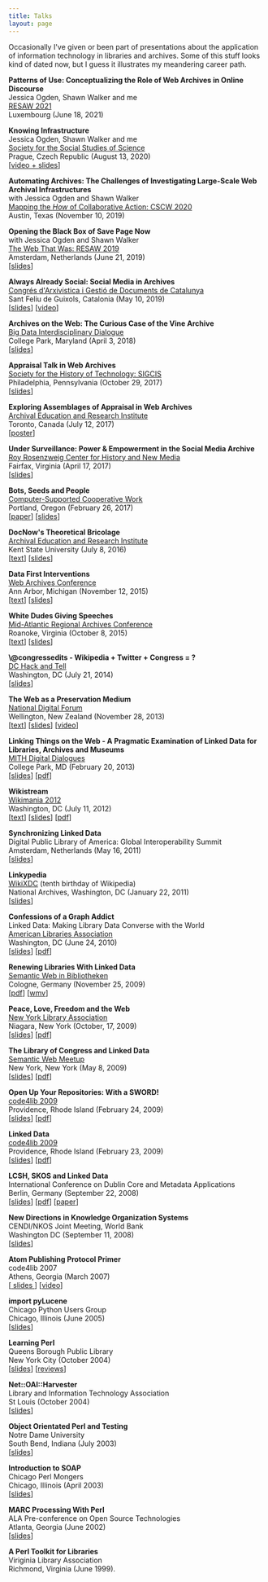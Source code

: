 ```yaml
---
title: Talks
layout: page
---
```


Occasionally I've given or been part of presentations about the application of
information technology in libraries and archives. Some of this stuff looks kind
of dated now, but I guess it illustrates my meandering career path.

<p class="story">
<strong>Patterns of Use: Conceptualizing the Role of Web Archives in Online
Discourse</strong><br> Jessica Ogden, Shawn Walker and me<br>
<a href="https://www.resaw2021.net/programme/">RESAW 2021</a><br>
Luxembourg (June 18, 2021)<br>
</p>

<p class="story">
<strong>Knowing Infrastructure</strong><br>
Jessica Ogden, Shawn Walker and me<br>
<a href="https://stsinfrastructures.org/content/knowing-infrastructure">Society
for the Social Studies of Science</a><br>
Prague, Czech Republic (August 13, 2020)<br>
[<a href="knowing-infrastructure.mp4">video + slides</a>]
</p>


<p class="story">
<strong>Automating Archives: The Challenges of Investigating Large-Scale Web Archival Infrastructures</strong><br>
with Jessica Ogden and Shawn Walker<br>
<a href="https://mappingthehow.wordpress.com/">Mapping the <em>How</em> of Collaborative Action: CSCW 2020</a><br>
Austin, Texas (November 10, 2019)<br>
</p>

<p class="story">
<strong>Opening the Black Box of Save Page Now</strong><br>
with Jessica Ogden and Shawn Walker<br>
<a href="http://thewebthatwas.net/">The Web That Was: RESAW 2019</a><br>
Amsterdam, Netherlands (June 21, 2019)<br>
[<a href="resaw19.pdf">slides</a>]
</p>

<p class="story">
<strong>Always Already Social: Social Media in Archives</strong><br>
<a href="">Congrés d'Arxivistica i Gestió de Documents de Catalunya</a><br>
Sant Feliu de Guixols, Catalonia (May 10, 2019)<br>
[<a href="https://edsu.github.io/always-already-social/">slides</a>] [<a href="https://www.youtube.com/watch?v=VjI2WL6eZpY&list=PLQk4S7xp9SuZBFOU9sHbTMQpJXFtbSI1H&index=6&t=2639s">video</a>]
</p>

<p class="story">
<strong>Archives on the Web: The Curious Case of the Vine Archive</strong><br>
<a href="https://www.lib.umd.edu/rc/big-data">Big Data Interdisciplinary Dialogue</a><br>
College Park, Maryland (April 3, 2018)<br>
[<a href="https://edsu.github.io/vine-tweets-slides/#/">slides</a>]
</p>

<p class="story">
<strong>Appraisal Talk in Web Archives</strong><br>
<a href="https://www.historyoftechnology.org/annual-meeting/2017-shot-annual-meeting-26-29-october-philadelphia/">Society for the History of Technology: SIGCIS</a><br>
Philadelphia, Pennsylvania (October 29, 2017)<br>
[<a href="https://edsu.github.io/appraisal-talk/#/">slides</a>]
</p>

<p class="story">
<strong>Exploring Assemblages of Appraisal in Web Archives</strong><br>
<a href="http://aeri2017.org/">Archival Education and Research Institute</a><br>
Toronto, Canada (July 12, 2017)<br>
[<a href="aeri2017.pdf">poster</a>]
</p>

<p class="story">
<strong>Under Surveillance: Power &amp; Empowerment in the Social Media Archive</strong><br>
<a href="https://rrchnm.org/">Roy Rosenzweig Center for History and New Media</a><br>
Fairfax, Virginia (April 17, 2017)<br>
[<a href="https://edsu.github.io/under-surveillance/#/">slides</a>]
</p>

<p class="story">
<strong>Bots, Seeds and People</strong><br>
<a href="https://cscw.acm.org/2017/">Computer-Supported Cooperative Work</a><br>
Portland, Oregon (February 26, 2017)<br>
[<a href="https://arxiv.org/abs/1611.02493v1">paper</a>] [<a href="http://edsu.github.io/bots-seeds-people/#/">slides</a>]
</p>

<p class="story">
<strong>DocNow's Theoretical Bricolage</strong><br>
<a href="http://www.kent.edu/aeri2016">Archival Education and Research Institute</a><br>
Kent State University (July 8, 2016)<br>
[<a href="https://inkdroid.org/2016/07/07/docnow-bricoloage/">text</a>] [<a href="https://edsu.github.io/docnow-bricolage/#/">slides</a>]
</p>

<p class="story">
<strong>Data First Interventions</strong><br>
<a href="http://www.lib.umich.edu/webarchivesconference">Web Archives Conference</a><br>
Ann Arbor, Michigan (November 12, 2015)<br>
[<a href="http://inkdroid.org/2015/11/12/data-first/">text</a>] [<a href="http://edsu.github.io/ferguson-tweet-viewer/">slides</a>]
</p>

<p class="story">
<strong>White Dudes Giving Speeches</strong><br>
<a href="">Mid-Atlantic Regional Archives Conference</a><br>
Roanoke, Virginia (October 8, 2015)<br>
[<a href="http://inkdroid.org/2015/10/09/white-dudes-giving-speeches/">text</a>] [<a href="https://edsu.github.io/marac-slides/">slides</a>]
</p>

<p class="story">
  <strong>\@congressedits - Wikipedia + Twitter + Congress = ?</strong><br /><a href="http://hackandtell.org/">DC Hack and Tell</a><br />Washington, DC (July 21, 2014)<br /> [<a href="https://edsu.github.io/congressedits-slides/">slides</a>]</p>
<p class="story">
  <strong>The Web as a Preservation Medium</strong><br /> <a href="http://www.ndf.org.nz/">National Digital Forum</a><br /> Wellington, New Zealand (November 28, 2013)<br /> [<a href="http://inkdroid.org/journal/2013/11/26/the-web-as-a-preservation-medium/">text</a>] [<a href="http://edsu.github.io/webpresmed/#/">slides</a>] [<a href="https://www.youtube.com/watch?v=HpJgX8a9d3I">video</a>]</p>
<p class="story">
  <strong>Linking Things on the Web - A Pragmatic Examination of Linked Data for Libraries, Archives and Museums</strong><br /> <a href="http://mith.umd.edu/podcasts/ed-summers-linking-things-on-the-web-a-pragmatic-examination-of-linked-data/">MITH Digital Dialogues</a><br />College Park, MD (February 20, 2013)<br />[<a href="https://docs.google.com/presentation/d/1XssMWh5yOIqr9O31usHKO3whX2VtyBt3cXETK1NeLh4/edit?usp=sharing">slides</a>] [<a href="http://inkdroid.org/talks/LinkingThingsOnTheWeb.pdf">pdf</a>]</p>
<p class="story">
  <strong>Wikistream</strong><br /><a href="http://wikimania2012.wikimedia.org/">Wikimania 2012</a><br /> Washington, DC (July 11, 2012)<br />[<a href="http://inkdroid.org/journal/2012/07/11/wikimania/">text</a>] [<a href="https://docs.google.com/presentation/d/1O3WmtCCiB7LWXRNerC4TQzg6g-MR5wqC0XpedG0qm84/edit">slides</a>] [<a href="http://commons.wikimedia.org/w/index.php?title=File:Wikistream.pdf">pdf</a>]</p>
<p class="story">
  <strong>Synchronizing Linked Data</strong><br /> Digital Public Library of America: Global Interoperability Summit<br /> Amsterdam, Netherlands (May 16, 2011)<br />[<a href="https://docs.google.com/present/view?id=dv89m3d_512fd83d9c5">slides</a>]</p>
<p class="story">
  <strong>Linkypedia</strong><br /><a href="http://ten.wikipedia.org/">WikiXDC</a> (tenth birthday of Wikipedia)<br /> National Archives, Washington, DC (January 22, 2011)<br />[<a href="https://docs.google.com/present/view?id=dv89m3d_497c98tp7g5">slides</a>]</p>
<p class="story">
  <strong>Confessions of a Graph Addict</strong><br />Linked Data: Making Library Data Converse with the World<br /><a href="http://www.ala.org">American Libraries Association</a><br />Washington, DC (June 24, 2010)<br />[<a href="http://docs.google.com/present/edit?id=0AU6uboYXcJbBZHY4OW0zZF80MDZnNGtoMzRreA">slides</a>] [<a href="/talks/confessions.pdf">pdf</a>]</p>
<p class="story">
  <strong>Renewing Libraries With Linked Data</strong><br /><a href="http://www.swib09.de/">Semantic Web in Bibliotheken</a><br /> Cologne, Germany (November 25, 2009)<br /> [<a href="/talks/swib09.pdf">pdf</a>] [<a href="http://youtu.be/9C7vf7RKvlg">wmv</a>]</p>
<p class="story">
  <strong>Peace, Love, Freedom and the Web</strong><br /><a href="http://nyla.org/">New York Library Association</a><br /> Niagara, New York (October, 17, 2009)<br />[<a href="/talks/lod-nyla.ppt">slides</a>] [<a href="/talks/lod-nyla.pdf">pdf</a>]</p>
<p class="story">
  <strong>The Library of Congress and Linked Data</strong><br /><a href="http://semweb.meetup.com/25/calendar/9882537/">Semantic Web Meetup</a><br />New York, New York (May 8, 2009)<br />[<a href="/talks/semwebnyc.ppt">slides</a>] [<a href="/talks/semwebnyc.pdf">pdf</a>]</p>
<p class="story">
  <strong>Open Up Your Repositories: With a SWORD!</strong><br /><a href="http://code4lib.org/2009">code4lib 2009</a><br /> Providence, Rhode Island (February 24, 2009)<br />[<a href="/talks/sword.ppt">slides</a>] [<a href="/talks/sword.pdf">pdf</a>]</p>
<p class="story">
  <strong>Linked Data</strong><br /><a href="http://code4lib.org/2009">code4lib 2009</a><br />Providence, Rhode Island (February 23, 2009)<br />[<a href="/talks/c4links.ppt">slides</a>] [<a href="/talks/c4links.pdf">pdf</a>]</p>
<p class="story">
  <strong>LCSH, SKOS and Linked Data</strong><br />International Conference on Dublin Core and Metadata Applications<br />Berlin, Germany (September 22, 2008)<br />[<a href="/talks/dc2008.ppt">slides</a>] [<a href="/talks/dc2008.pdf">pdf</a>] [<a href="http://arxiv.org/abs/0805.2855">paper</a>]</p>
<p class="story">
  <strong>New Directions in Knowledge Organization Systems</strong><br />CENDI/NKOS Joint Meeting, World Bank<br />Washington DC (September 11, 2008)<br />[<a href="/talks/cendi-nkos.ppt">slides</a>]</p>
<p class="story">
  <strong>Atom Publishing Protocol Primer</strong><br />code4lib 2007<br />Athens, Georgia (March 2007)<br />[<a href="/talks/app"> slides </a>] [<a title="video" href="http://code4lib.org/2007/summers">video</a>]</p>
<p class="story">
  <strong>import pyLucene</strong><br />Chicago Python Users Group<br /> Chicago, Illinois (June 2005)<br />[<a href="/talks/pylucene/">slides</a>]</p>
<p class="story">
  <strong>Learning Perl</strong><br />Queens Borough Public Library<br />New York City (October 2004)<br />[<a href="/talks/queens/perlintro.pdf">slides</a>] [<a href="/talks/queens/reviews.doc">reviews</a>]</p>
<p class="story">
  <strong>Net::OAI::Harvester</strong><br />Library and Information Technology Association<br />St Louis (October 2004)<br />[<a href="/talks/oai-lita/oai-lita.pdf">slides</a>]</p>
<p class="story">
  <strong>Object Orientated Perl and Testing</strong><br />Notre Dame University<br />South Bend, Indiana (July 2003)<br />[<a href="/talks/notredame/">slides</a>]</p>
<p class="story">
  <strong>Introduction to SOAP</strong><br />Chicago Perl Mongers<br />Chicago, Illinois (April 2003)<br />[<a href="/talks/soap">slides</a>]</p>
<p class="story">
  <strong>MARC Processing With Perl</strong><br />ALA Pre-conference on Open Source Technologies<br />Atlanta, Georgia (June 2002)<br />[<a href="/talks/MARC_Record.html">slides</a>]</p>
<p class="story">
  <strong>A Perl Toolkit for Libraries</strong><br />Viriginia Library Association<br />Richmond, Virginia (June 1999).</p>
